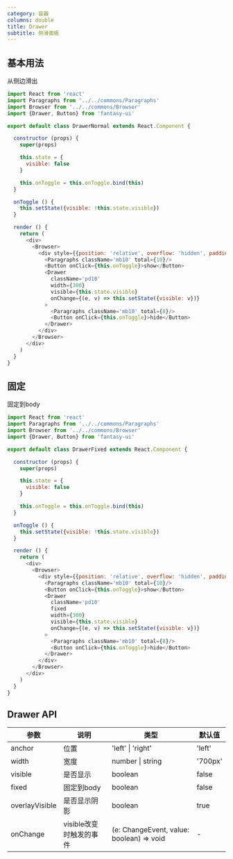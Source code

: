 ```yaml
---
category: 容器
columns: double
title: Drawer
subtitle: 侧滑面板
---
```


## 基本用法

从侧边滑出

```js
import React from 'react'
import Paragraphs from '../../commons/Paragraphs'
import Browser from '../../commons/Browser'
import {Drawer, Button} from 'fantasy-ui'

export default class DrawerNormal extends React.Component {

  constructor (props) {
    super(props)

    this.state = {
      visible: false
    }

    this.onToggle = this.onToggle.bind(this)
  }

  onToggle () {
    this.setState({visible: !this.state.visible})
  }

  render () {
    return (
      <div>
        <Browser>
          <div style={{position: 'relative', overflow: 'hidden', padding: '10px', height: '100%'}}>
            <Paragraphs className='mb10' total={10}/>
            <Button onClick={this.onToggle}>show</Button>
            <Drawer
              className='pd10'
              width={300}
              visible={this.state.visible}
              onChange={(e, v) => this.setState({visible: v})}
            >
              <Paragraphs className='mb10' total={8}/>
              <Button onClick={this.onToggle}>hide</Button>
            </Drawer>
          </div>
        </Browser>
      </div>
    )
  }
}
```

## 固定

固定到body

```js
import React from 'react'
import Paragraphs from '../../commons/Paragraphs'
import Browser from '../../commons/Browser'
import {Drawer, Button} from 'fantasy-ui'

export default class DrawerFixed extends React.Component {

  constructor (props) {
    super(props)

    this.state = {
      visible: false
    }

    this.onToggle = this.onToggle.bind(this)
  }

  onToggle () {
    this.setState({visible: !this.state.visible})
  }

  render () {
    return (
      <div>
        <Browser>
          <div style={{position: 'relative', overflow: 'hidden', padding: '10px', height: '100%'}}>
            <Paragraphs className='mb10' total={10}/>
            <Button onClick={this.onToggle}>show</Button>
            <Drawer
              className='pd10'
              fixed
              width={300}
              visible={this.state.visible}
              onChange={(e, v) => this.setState({visible: v})}
            >
              <Paragraphs className='mb10' total={8}/>
              <Button onClick={this.onToggle}>hide</Button>
            </Drawer>
          </div>
        </Browser>
      </div>
    )
  }
}
```

## Drawer API

| 参数 | 说明 | 类型 | 默认值 |
|---|---|---|---|
| anchor | 位置 | 'left' \| 'right' | 'left' |
| width | 宽度 | number \| string | '700px' |
| visible | 是否显示 | boolean | false |
| fixed | 固定到body | boolean | false |
| overlayVisible | 是否显示阴影  | boolean | true |
| onChange | visible改变时触发的事件 | (e: ChangeEvent, value: boolean) => void | - |
